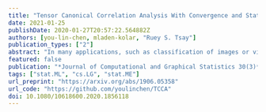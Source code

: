```yaml
---
title: "Tensor Canonical Correlation Analysis With Convergence and Statistical Guarantees"
date: 2021-01-25
publishDate: 2020-01-27T20:57:22.564882Z
authors: [you-lin-chen, mladen-kolar, "Ruey S. Tsay"]
publication_types: ["2"]
abstract: "In many applications, such as classification of images or videos, it is of interest to develop a framework for tensor data instead of an ad-hoc way of transforming data to vectors due to the computational and under-sampling issues. In this article, we study convergence and statistical properties of two-dimensional canonical correlation analysis under an assumption that data come from a probabilistic model. We show that carefully initialized the power method converges to the optimum and provide a finite sample bound. Then we extend this framework to tensor-valued data and propose the higher-order power method, which is commonly used in tensor decomposition, to extract the canonical directions. Our method can be used effectively in a large-scale data setting by solving the inner least squares problem with a stochastic gradient descent, and we justify convergence via the theory of Lojasiewicz’s inequalities without any assumption on data generating process and initialization. For practical applications, we further develop (a) an inexact updating scheme which allows us to use the state-of-the-art stochastic gradient descent algorithm, (b) an effective initialization scheme which alleviates the problem of local optimum in nonconvex optimization, and (c) a deflation procedure for extracting several canonical components. Empirical analyses on challenging data including gene expression and air pollution indexes in Taiwan, show the effectiveness and efficiency of the proposed methodology. Our results fill a missing, but crucial, part in the literature on tensor data. Supplementary materials for this article are available online."
featured: false
publication: "*Journal of Computational and Graphical Statistics 30(3)*"
tags: ["stat.ML", "cs.LG", "stat.ME"]
url_preprint: "https://arxiv.org/abs/1906.05358"
url_code: "https://github.com/youlinchen/TCCA"
doi: 10.1080/10618600.2020.1856118
---
```

